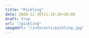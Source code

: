 ```yaml
---
title: "Pickling"
date: 2020-12-30T11:10:26+10:00
draft: true
url: "/pickling"
imageUrl: "/interests/pickling.jpg"
---
```

